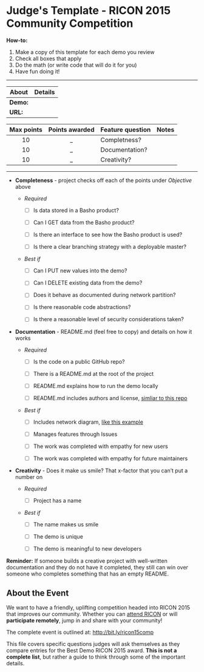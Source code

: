 # Judge's Template - RICON 2015 Community Competition

**How-to:** 

1. Make a copy of this template for each demo you review
2. Check all boxes that apply
3. Do the math (or write code that will do it for you)
4. Have fun doing it! 

----

| About      |Details|
|------------|-------|
| **Demo:**  ||
| **URL:**   ||

Max points|Points awarded|Feature question|Notes 
:--------:|:------------:|----------------|-----
|10       |_             |Completness?    |     
|10       |_             |Documentation?  |     
|10       |_             |Creativity?     |     

----

* **Completeness** - project checks off each of the points under *Objective* above

    - *Required*

        - [ ] Is data stored in a Basho product? 

        - [ ] Can I GET data from the Basho product? 

        - [ ] Is there an interface to see how the Basho product is used?

        - [ ] Is there a clear branching strategy with a deployable master?

    * *Best if*

        - [ ] Can I PUT new values into the demo? 

        - [ ] Can I DELETE existing data from the demo? 

        - [ ] Does it behave as documented during network partition? 

        - [ ] Is there reasonable code abstractions? 

        - [ ] Is there a reasonable level of security considerations taken?

* **Documentation** - README.md (feel free to copy) and details on how it works

    * *Required*

        - [ ] Is the code on a public GitHub repo?

        - [ ] There is a README.md at the root of the project

        - [ ] README.md explains how to run the demo locally

        - [ ] README.md includes authors and license, [simliar to this repo](https://github.com/basho/riak-nodejs-client#license-and-authors)

    * *Best if*

        - [ ] Includes network diagram, [like this example](https://github.com/basho-labs/riak-mesos#director)

        - [ ] Manages features through Issues 

        - [ ] The work was completed with empathy for new users

        - [ ] The work was completed with empathy for future maintainers 

* **Creativity** - Does it make us smile? That x-factor that you can’t put a number on

    * *Required*

        - [ ] Project has a name

    * *Best if*

        - [ ] The name makes us smile 

        - [ ] The demo is unique 

        - [ ] The demo is meaningful to new developers

**Reminder:** If someone builds a creative project with well-written documentation and they do not have it completed, they still can win over someone who completes something that has an empty README. 

## About the Event

We want to have a friendly, uplifting competition headed into RICON 2015 that improves our community. Whether you can [attend RICON](http://bit.ly/ricon15e) or will **participate remotely**, jump in and share with your community!

The complete event is outlined at: http://bit.ly/ricon15comp

This file covers specific questions judges will ask themselves as they compare entries for the Best Demo RICON 2015 award. **This is not a complete list**, but rather a guide to think through some of the important details.